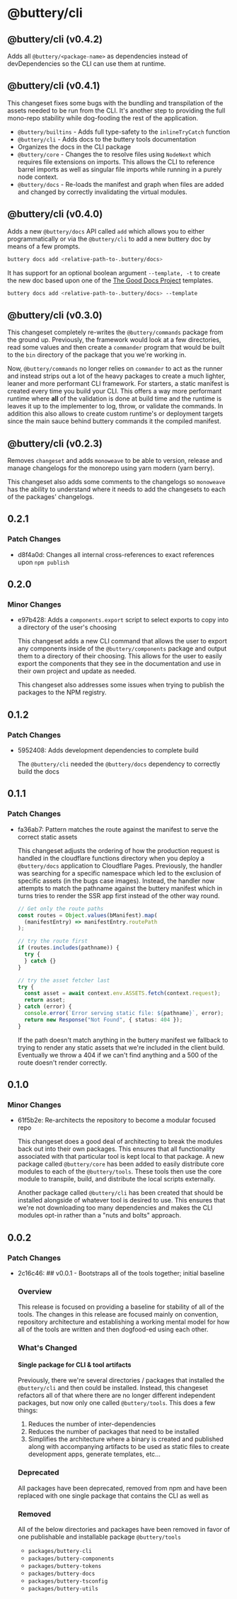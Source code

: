 # @buttery/cli

<!-- MONOWEAVE:BELOW -->

## @buttery/cli (v0.4.2) <a name="0.4.2"></a>

Adds all `@buttery/<package-name>` as dependencies instead of devDependencies so the CLI can use them at runtime.



## @buttery/cli (v0.4.1) <a name="0.4.1"></a>

This changeset fixes some bugs with the bundling and transpilation of the assets needed to be run from the CLI. It's another step to providing the full mono-repo stability while dog-fooding the rest of the application.

- `@buttery/builtins` - Adds full type-safety to the `inlineTryCatch` function
- `@buttery/cli` - Adds docs to the buttery tools documentation
- Organizes the docs in the CLI package
- `@buttery/core` - Changes the to resolve files using `NodeNext` which requires file extensions on imports. This allows the CLI to reference barrel imports as well as singular file imports while running in a purely node context.
- `@buttery/docs` - Re-loads the manifest and graph when files are added and changed by correctly invalidating the virtual modules.



## @buttery/cli (v0.4.0) <a name="0.4.0"></a>

Adds a new `@buttery/docs` API called `add` which allows you to either programmatically or via the `@buttery/cli` to add a new buttery doc by means of a few prompts.

```bash
buttery docs add <relative-path-to-.buttery/docs>
```

It has support for an optional boolean argument `--template, -t` to create the new doc based upon one of the [The Good Docs Project](https://www.thegooddocsproject.dev/template) templates.

```bash
buttery docs add <relative-path-to-.buttery/docs> --template
```



## @buttery/cli (v0.3.0) <a name="0.3.0"></a>

This changeset completely re-writes the `@buttery/commands` package from the ground up. Previously, the framework would look at a few directories, read some values and then create a `commander` program that would be built to the `bin` directory of the package that you we're working in.

Now, `@buttery/commands` no longer relies on `commander` to act as the runner and instead strips out a lot of the heavy packages to create a much lighter, leaner and more performant CLI framework. For starters, a static manifest is created every time you build your CLI. This offers a way more performant runtime where **all** of the validation is done at build time and the runtime is leaves it up to the implementer to log, throw, or validate the commands. In addition this also allows to create custom runtime's or deployment targets since the main sauce behind buttery commands it the compiled manifest.



## @buttery/cli (v0.2.3) <a name="0.2.3"></a>

Removes `changeset` and adds `monoweave` to be able to version, release and manage changelogs for the monorepo using yarn modern (yarn berry).

This changeset also adds some comments to the changelogs so `monoweave` has the ability to understand where it needs to add the changesets to each of the packages' changelogs.



## 0.2.1

### Patch Changes

- d8f4a0d: Changes all internal cross-references to exact references upon `npm publish`

## 0.2.0

### Minor Changes

- e97b428: Adds a `components.export` script to select exports to copy into a directory of the user's choosing

  This changeset adds a new CLI command that allows the user to export any components inside of the `@buttery/components` package and output them to a directory of their choosing. This allows for the user to easily export the components that they see in the documentation and use in their own project and update as needed.

  This changeset also addresses some issues when trying to publish the packages to the NPM registry.

## 0.1.2

### Patch Changes

- 5952408: Adds development dependencies to complete build

  The `@buttery/cli` needed the `@buttery/docs` dependency to correctly build the docs

## 0.1.1

### Patch Changes

- fa36ab7: Pattern matches the route against the manifest to serve the correct static assets

  This changeset adjusts the ordering of how the production request is handled in the cloudflare functions directory when you deploy a `@buttery/docs` application to Cloudflare Pages. Previously, the handler was searching for a specific namespace which led to the exclusion of specific assets (in the bugs case images). Instead, the handler now attempts to match the pathname against the buttery manifest which in turns tries to render the SSR app first instead of the other way round.

  ```ts
  // Get only the route paths
  const routes = Object.values(bManifest).map(
    (manifestEntry) => manifestEntry.routePath
  );

  // try the route first
  if (routes.includes(pathname)) {
    try {
    } catch {}
  }

  // try the asset fetcher last
  try {
    const asset = await context.env.ASSETS.fetch(context.request);
    return asset;
  } catch (error) {
    console.error(`Error serving static file: ${pathname}`, error);
    return new Response("Not Found", { status: 404 });
  }
  ```

  If the path doesn't match anything in the buttery manifest we fallback to trying to render any static assets that we're included in the client build. Eventually we throw a 404 if we can't find anything and a 500 of the route doesn't render correctly.

## 0.1.0

### Minor Changes

- 61f5b2e: Re-architects the repository to become a modular focused repo

  This changeset does a good deal of architecting to break the modules back out into their own packages. This ensures that all functionality associated with that particular tool is kept local to that package. A new package called `@buttery/core` has been added to easily distribute core modules to each of the `@buttery/tools`. These tools then use the core module to transpile, build, and distribute the local scripts externally.

  Another package called `@buttery/cli` has been created that should be installed alongside of whatever tool is desired to use. This ensures that we're not downloading too many dependencies and makes the CLI modules opt-in rather than a "nuts and bolts" approach.

## 0.0.2

### Patch Changes

- 2c16c46: ## v0.0.1 - Bootstraps all of the tools together; initial baseline

  ### Overview

  This release is focused on providing a baseline for stability of all of the tools. The changes in this release are focused mainly on convention, repository architecture and establishing a working mental model for how all of the tools are written and then dogfood-ed using each other.

  ### What's Changed

  #### Single package for CLI & tool artifacts

  Previously, there we're several directories / packages that installed the `@buttery/cli` and then could be installed. Instead, this changeset refactors all of that where there are no longer different independent packages, but now only one called `@buttery/tools`. This does a few things:

  1. Reduces the number of inter-dependencies
  2. Reduces the number of packages that need to be installed
  3. Simplifies the architecture where a binary is created and published along with accompanying artifacts to be used as static files to create development apps, generate templates, etc...

  ### Deprecated

  All packages have been deprecated, removed from npm and have been replaced with one single package that contains the CLI as well as

  ### Removed

  All of the below directories and packages have been removed in favor of one publishable and installable package `@buttery/tools`

  - `packages/buttery-cli`
  - `packages/buttery-components`
  - `packages/buttery-tokens`
  - `packages/buttery-docs`
  - `packages/buttery-tsconfig`
  - `packages/buttery-utils`
